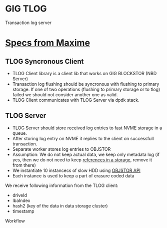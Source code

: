 # GIG TLOG 
Transaction log server

# [Specs from Maxime](https://github.com/g8os/tlog/blob/master/SPECS.md)

## TLOG Syncronous Client

- TLOG Client library is a client lib that works on GIG BLOCKSTOR (NBD Server)
- Transaction log flushing should be syncronous with flushing to primary storage. If one of two operations (flushing to primary storage or to tlog) failed we should not consider another one as valid. 
- TLOG Client communicates with TLOG Server via dpdk stack.

## TLOG Server

- TLOG Server should store received log entries to fast NVME storage in a queue. 
- After storing log entry on NVME it replies to the client on successfull transaction.
- Separate worker stores log entries to OBJSTOR
- Assumption: We do not keep actual data, we keep only metadata log (if yes, then we do not need to keep [references in a storage](https://github.com/g8os/stor_client_lib/blob/master/README.md), remove it from there)
- We instantiate 10 instancecs of slow HDD using [OBJSTOR API](https://github.com/g8os/objstor)
- Each instance is used to keep a part of erasure coded data

We receive following information from the TLOG client:
- driveId
- lbaIndex
- hash2 (key of the data in data storage cluster)
- timestamp

Workflow  
